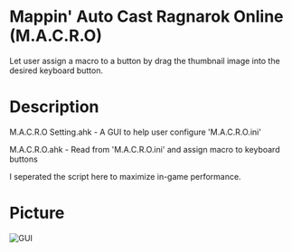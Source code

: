 # Mappin' Auto Cast Ragnarok Online (M.A.C.R.O)
Let user assign a macro to a button by drag the thumbnail image into the desired keyboard button.

# Description
M.A.C.R.O Setting.ahk - A GUI to help user configure 'M.A.C.R.O.ini'

M.A.C.R.O.ahk - Read from 'M.A.C.R.O.ini' and assign macro to keyboard buttons

I seperated the script here to maximize in-game performance.

# Picture
![GUI](https://github.com/thanhn062/Autohotkey/blob/master/Ragnarok%20Online/Mappin%20Auto%20Cast/screen_shot.png?raw=true "Screenshot")